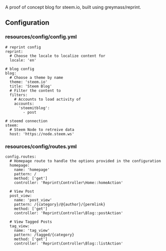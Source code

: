 A proof of concept blog for steem.io, built using greymass/reprint.

## Configuration

### resources/config/config.yml

```
# reprint config
reprint:
  # Choose the locale to localize content for
  locale: 'en'

# blog config
blog:
  # Choose a theme by name
  theme: 'steem.io'
  title: 'Steem Blog'
  # Filter the content to
  filters:
    # Accounts to load activity of
    accounts:
      'steemitblog':
        - post

# steemd connection
steem:
  # Steem Node to retreive data
  host: 'https://node.steem.ws'
```

### resources/config/routes.yml

```
config.routes:
  # Homepage route to handle the options provided in the configuration
  homepage:
    name: 'homepage'
    pattern: /
    method: ['get']
    controller: 'Reprint\Controller\Home::homeAction'

  # View Post
  post_view:
    name: 'post_view'
    pattern: /{category}/@{author}/{permlink}
    method: ['get']
    controller: 'Reprint\Controller\Blog::postAction'

  # View Tagged Posts
  tag_view:
    name: 'tag_view'
    pattern: /tagged/{category}
    method: ['get']
    controller: 'Reprint\Controller\Blog::listAction'
```
